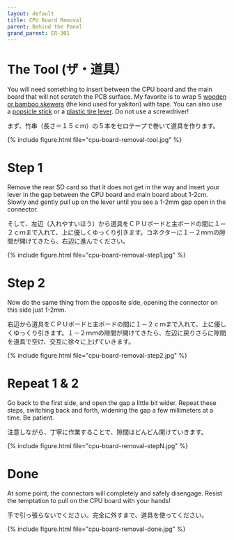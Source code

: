 ```yaml
---
layout: default
title: CPU Board Removal
parent: Behind the Panel
grand_parent: ER-301
---
```


# The Tool (ザ・道具） 
You will need something to insert between the CPU board and the main board that will not scratch the PCB surface.  My favorite is to wrap 5 [wooden or bamboo skewers](https://www.google.co.jp/search?biw=1680&bih=953&tbm=isch&sa=1&ei=vIx2W5q8DMiy8QX20o2ACA&q=wooden+skewers&oq=wooden+skewers&gs_l=img.3..0l5j0i30k1l5.2746.5810.0.5957.16.10.1.5.5.0.113.866.7j3.10.0....0...1c.1.64.img..0.16.885...0i67k1.0.v9PhXyAr_0c) (the kind used for yakitori) with tape.  You can also use a [popsicle stick](https://www.google.co.jp/search?q=popsicle+stick&source=lnms&tbm=isch&sa=X&ved=0ahUKEwiKlp_b2vPcAhXJE7wKHQ3lBJMQ_AUICigB&biw=1680&bih=953) or a [plastic tire lever](https://www.google.co.jp/search?biw=1680&bih=953&tbm=isch&sa=1&ei=N412W5DGMY3m8wWMhqLoDg&q=plastic+tire+lever&oq=plastic+tire+lever&gs_l=img.3..0i30k1.34411.34411.0.34732.1.1.0.0.0.0.76.76.1.1.0....0...1c.1.64.img..0.1.75....0.Gs11orKPqkU).  Do not use a screwdriver!

まず、竹串（長さ＝１５ｃｍ）の５本をセロテープで巻いて道具を作ります。

{% include figure.html
file="cpu-board-removal-tool.jpg"
%}

# Step 1 
Remove the rear SD card so that it does not get in the way and insert your lever in the gap between the CPU board and main board about 1-2cm.  Slowly and gently pull up on the lever until you see a 1-2mm gap open in the connector.

そして、左辺（入れやすいほう）から道具をＣＰＵボードと主ボードの間に１－２ｃｍまで入れて、上に優しくゆっくり引きます。コネクターに１－２ｍｍの隙間が開けてきたら、右辺に進んでください。

{% include figure.html
file="cpu-board-removal-step1.jpg"
%}

# Step 2 
Now do the same thing from the opposite side, opening the connector on this side just 1-2mm.

右辺から道具をＣＰＵボードと主ボードの間に１－２ｃｍまで入れて、上に優しくゆっくり引きます。１－２ｍｍの隙間が開けてきたら、左辺に戻りさらに隙間を道具で空け、交互に徐々に上げていきます。

{% include figure.html
file="cpu-board-removal-step2.jpg"
%}

# Repeat 1 & 2 
Go back to the first side, and open the gap a little bit wider.  Repeat these steps, switching back and forth, widening the gap a few millimeters at a time.  Be patient.

注意しながら、丁寧に作業することで、隙間はどんどん開けていきます。

{% include figure.html
file="cpu-board-removal-stepN.jpg"
%}

# Done 
At some point, the connectors will completely and safely disengage.  Resist the temptation to pull on the CPU board with your hands!

手で引っ張らないでください。完全に外すまで、道具を使ってください。

{% include figure.html
file="cpu-board-removal-done.jpg"
%}
